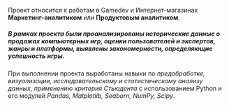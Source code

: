 Проект относится к работам в Gamedev и Интернет-магазинах **Маркетинг-аналитиком** или **Продуктовым аналитиком**.

##### _В рамках проекта были проанализированы исторические данные о продажах компьютерных игр, оценки пользователей и экспертов, жанры и платформы, выявлены закономерности, определяющие успешность игры_.

При выполнении проекта выработаны навыки по _предобработке, визуализации, исследовательскому и статистическому анализу данных, применению критерия Стьюдента_ с использованием Python и его модулей _Pandas, Matplotlib, Seaborn, NumPy, Scipy_.

